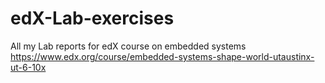 # edX-Lab-exercises
All my Lab reports for edX course on embedded systems
https://www.edx.org/course/embedded-systems-shape-world-utaustinx-ut-6-10x
